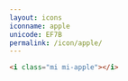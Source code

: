 ```yaml
---
layout: icons
iconname: apple
unicode: EF7B
permalink: /icon/apple/
---
```


``` html
<i class="mi mi-apple"></i>
```
